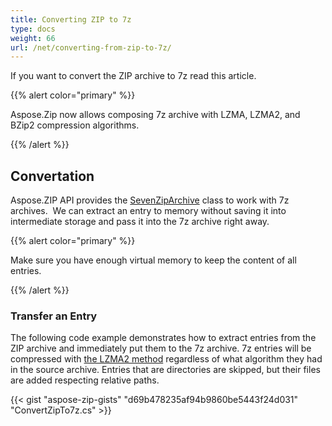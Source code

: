 ```yaml
---
title: Converting ZIP to 7z
type: docs
weight: 66
url: /net/converting-from-zip-to-7z/
---
```


If you want to convert the ZIP archive to 7z read this article.

{{% alert color="primary" %}} 

Aspose.Zip now allows composing 7z archive with LZMA, LZMA2, and BZip2 compression algorithms.

{{% /alert %}} 

## **Convertation**
Aspose.ZIP API provides the [SevenZipArchive](https://reference.aspose.com/zip/net/aspose.zip.sevenzip/sevenziparchive) class to work with 7z archives.  We can extract an entry to memory without saving it into intermediate storage and pass it into the 7z archive right away.

{{% alert color="primary" %}} 

Make sure you have enough virtual memory to keep the content of all entries.

{{% /alert %}} 

### **Transfer an Entry**
The following code example demonstrates how to extract entries from the ZIP archive and immediately put them to the 7z archive. 7z entries will be compressed with [the LZMA2 method](https://reference.aspose.com/zip/net/aspose.zip.saving/sevenziplzma2compressionsettings) regardless of what algorithm they had in the source archive.
Entries that are directories are skipped, but their files are added respecting relative paths.

{{< gist "aspose-zip-gists" "d69b478235af94b9860be5443f24d031" "ConvertZipTo7z.cs" >}}